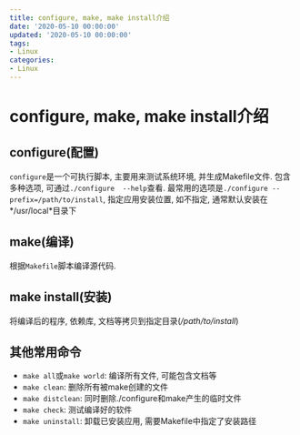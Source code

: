```yaml
---
title: configure, make, make install介绍
date: '2020-05-10 00:00:00'
updated: '2020-05-10 00:00:00'
tags:
- Linux
categories:
- Linux
---
```

# configure, make, make install介绍

## configure(配置)

`configure`是一个可执行脚本, 主要用来测试系统环境, 并生成Makefile文件. 包含多种选项, 可通过`./configure  --help`查看. 最常用的选项是`./configure --prefix=/path/to/install`, 指定应用安装位置, 如不指定, 通常默认安装在*/usr/local*目录下


## make(编译)

根据`Makefile`脚本编译源代码.

## make install(安装)

将编译后的程序, 依赖库, 文档等拷贝到指定目录(*/path/to/install*)

## 其他常用命令

- `make all`或`make world`: 编译所有文件, 可能包含文档等
- `make clean`: 删除所有被make创建的文件
- `make distclean`: 同时删除./configure和make产生的临时文件
- `make check`: 测试编译好的软件
- `make uninstall`: 卸载已安装应用, 需要Makefile中指定了安装路径

